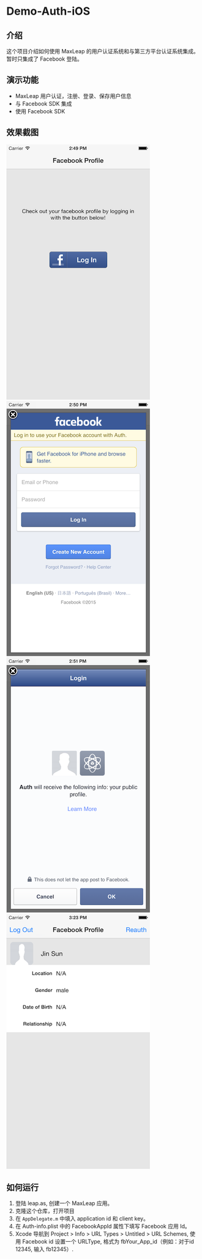 # Demo-Auth-iOS

## 介绍

这个项目介绍如何使用 MaxLeap 的用户认证系统和与第三方平台认证系统集成。暂时只集成了 Facebook 登陆。

## 演示功能

- MaxLeap 用户认证，注册、登录、保存用户信息
- 与 Facebook SDK 集成
- 使用 Facebook SDK

## 效果截图

![](../images/1.png)
![](../images/2.png)
![](../images/3.png)
![](../images/4.png)

## 如何运行

1. 登陆 leap.as, 创建一个 MaxLeap 应用。
2. 克隆这个仓库，打开项目
3. 在 `AppDelegate.m` 中填入 application id 和 client key。
4. 在 Auth-info.plist 中的 FacebookAppId 属性下填写 Facebook 应用 Id。
5. Xcode 导航到 Project > Info > URL Types > Untitled > URL Schemes, 使用 Facebook id 设置一个 URLType, 格式为 fbYour_App_id（例如：对于id 12345, 输入 fb12345）.



